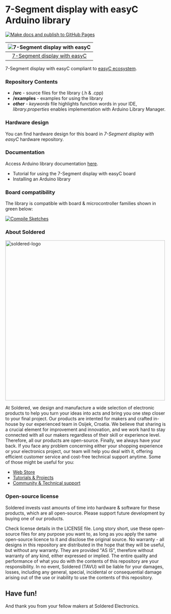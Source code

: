 # 7-Segment display with easyC Arduino library

[![Make docs and publish to GitHub Pages](https://github.com/SolderedElectronics/Soldered-7-Segment-Display-easyC-Arduino-Library/actions/workflows/make_docs.yml/badge.svg?branch=dev)](https://github.com/SolderedElectronics/Soldered-7-Segment-Display-easyC-Arduino-Library/actions/workflows/make_docs.yml)

| ![7-Segment display with easyC](https://upload.wikimedia.org/wikipedia/commons/8/8f/Example_image.svg) |
| :---------------------------------------------------------------------------------------------: |
| [7-Segment display with easyC](https://www.solde.red/333190)                                                            |

7-Segment display with easyC compliant to [easyC ecosystem](https://www.soldered.com/en/easyC). 

### Repository Contents
- **/src** - source files for the library (.h & .cpp)
- **/examples** - examples for using the library
- ***other*** - *keywords* file highlights function words in your IDE, *library.properties* enables implementation with Arduino Library Manager.

### Hardware design
You can find hardware design for this board in *7-Segment display with easyC* hardware repository.

### Documentation

Access Arduino library documentation [here](https://SolderedElectronics.github.io/Soldered-7-Segment-Display-easyC-Arduino-Library/).

- Tutorial for using the 7-Segment display with easyC board
- Installing an Arduino library

### Board compatibility

The library is compatible with board & microcontroller families shown in green below: 

[![Compile Sketches](http://github-actions.40ants.com/SolderedElectronics/Soldered-7-Segment-Display-easyC-Arduino-Library/matrix.svg?branch=dev&only=Compile%20Sketches)](https://github.com/SolderedElectronics/Soldered-7-Segment-Display-easyC-Arduino-Library/actions/workflows/compile_test.yml)


### About Soldered
<img src="https://raw.githubusercontent.com/e-radionicacom/Soldered-Generic-Arduino-Library/dev/extras/Soldered-logo-color.png" alt="soldered-logo" width="500"/>

At Soldered, we design and manufacture a wide selection of electronic products to help you turn your ideas into acts and bring you one step closer to your final project. Our products are intented for makers and crafted in-house by our experienced team in Osijek, Croatia. We believe that sharing is a crucial element for improvement and innovation, and we work hard to stay connected with all our makers regardless of their skill or experience level. Therefore, all our products are open-source. Finally, we always have your back. If you face any problem concerning either your shopping experience or your electronics project, our team will help you deal with it, offering efficient customer service and cost-free technical support anytime. Some of those might be useful for you:

- [Web Store](https://www.soldered.com/shop)
- [Tutorials & Projects](https://soldered.com/learn)
- [Community & Technical support](https://soldered.com/community)


### Open-source license
Soldered invests vast amounts of time into hardware & software for these products, which are all open-source. Please support future development by buying one of our products. 

Check license details in the LICENSE file. Long story short, use these open-source files for any purpose you want to, as long as you apply the same open-source licence to it and disclose the original source. No warranty - all designs in this repository are distributed in the hope that they will be useful, but without any warranty. They are provided "AS IS", therefore without warranty of any kind, either expressed or implied. The entire quality and performance of what you do with the contents of this repository are your responsibility. In no event, Soldered (TAVU) will be liable for your damages, losses, including any general, special, incidental or consequential damage arising out of the use or inability to use the contents of this repository. 

## Have fun! 
And thank you from your fellow makers at Soldered Electronics.